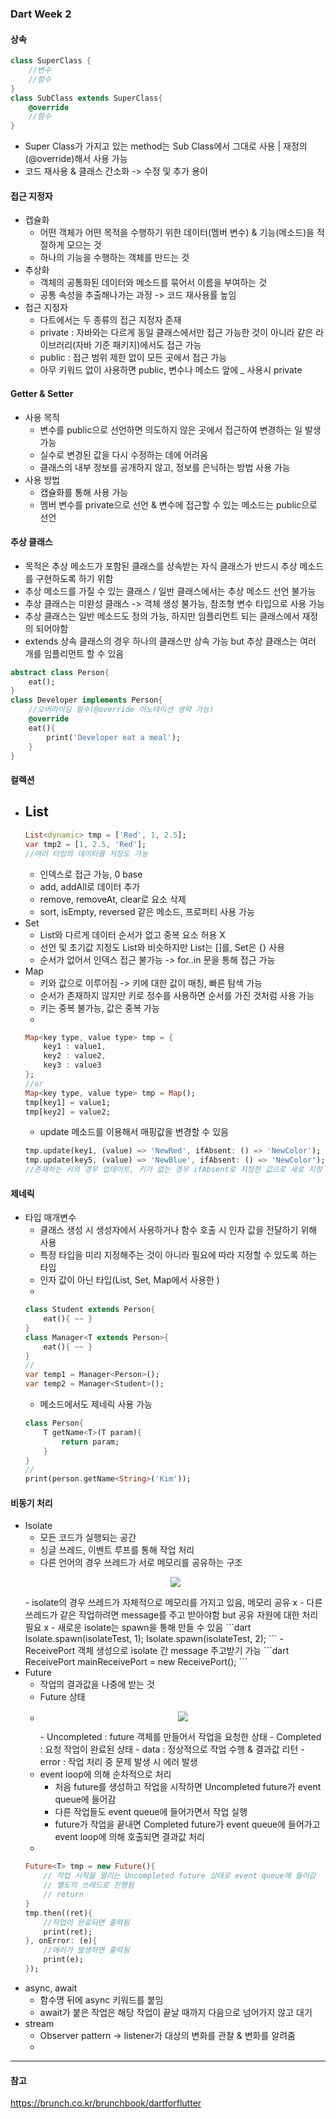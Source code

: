 ### Dart Week 2
#### 상속
```dart
class SuperClass {
    //변수
    //함수
}
class SubClass extends SuperClass{
    @override
    //함수
}
```

- Super Class가 가지고 있는 method는 Sub Class에서 그대로 사용 | 재정의(@override)해서 사용 가능
- 코드 재사용 & 클래스 간소화 -> 수정 및 추가 용이

#### 접근 지정자
- 캡슐화
    - 어떤 객체가 어떤 목적을 수행하기 위한 데이터(멤버 변수) & 기능(메소드)을 적절하게 모으는 것
    - 하나의 기능을 수행하는 객체를 만드는 것
- 추상화
    - 객체의 공통화된 데이터와 메소드를 묶어서 이름을 부여하는 것
    - 공통 속성을 추출해나가는 과정 -> 코드 재사용률 높임
- 접근 지정자
    - 다트에서는 두 종류의 접근 지정자 존재
    - private : 자바와는 다르게 동일 클래스에서만 접근 가능한 것이 아니라 같은 라이브러리(자바 기준 패키지)에서도 접근 가능
    - public : 접근 범위 제한 없이 모든 곳에서 접근 가능
    - 아무 키워드 없이 사용하면 public, 변수나 메소드 앞에 _ 사용시 private

#### Getter & Setter
- 사용 목적
    - 변수를 public으로 선언하면 의도하지 않은 곳에서 접근하여 변경하는 일 발생 가능
    - 실수로 변경된 값을 다시 수정하는 데에 어려움
    - 클래스의 내부 정보를 공개하지 않고, 정보를 은닉하는 방법 사용 가능
- 사용 방법
    - 캡슐화를 통해 사용 가능
    - 멤버 변수를 private으로 선언 & 변수에 접근할 수 있는 메소드는 public으로 선언

#### 추상 클래스
- 목적은 추상 메소드가 포함된 클래스를 상속받는 자식 클래스가 반드시 추상 메소드를 구현하도록 하기 위함
- 추상 메소드를 가질 수 있는 클래스 / 일반 클래스에서는 추상 메소드 선언 불가능
- 추상 클래스는 미완성 클래스 -> 객체 생성 불가능, 참조형 변수 타입으로 사용 가능
- 추상 클래스는 일반 메소드도 정의 가능, 하지만 임플리먼트 되는 클래스에서 재정의 되어야함
- extends 상속 클래스의 경우 하나의 클래스만 상속 가능 but 추상 클래스는 여러 개를 임플리먼트 할 수 있음
```dart
abstract class Person{
    eat();
}
class Developer implements Person{
    //오버라이딩 필수(@override 어노테이션 생략 가능)
    @override
    eat(){
        print('Developer eat a meal');
    }
}
```

#### 컬렉션
- List
    - 
    ```dart
    List<dynamic> tmp = ['Red', 1, 2.5];
    var tmp2 = [1, 2.5, 'Red'];
    //여러 타입의 데이터를 저장도 가능
    ```
    - 인덱스로 접근 가능, 0 base
    - add, addAll로 데이터 추가
    - remove, removeAt, clear로 요소 삭제 
    - sort, isEmpty, reversed 같은 메소드, 프로퍼티 사용 가능
- Set
    - List와 다르게 데이터 순서가 없고 중복 요소 허용 X
    - 선언 및 초기값 지정도 List와 비슷하지만 List는 []를, Set은 {} 사용
    - 순서가 없어서 인덱스 접근 불가능 -> for..in 문을 통해 접근 가능
- Map
    - 키와 값으로 이루어짐 -> 키에 대한 값이 매칭, 빠른 탐색 가능
    - 순서가 존재하지 않지만 키로 정수를 사용하면 순서를 가진 것처럼 사용 가능
    - 키는 중복 불가능, 값은 중복 가능
    - 
    ```dart
    Map<key type, value type> tmp = {
        key1 : value1,
        key2 : value2,
        key3 : value3
    };
    //or
    Map<key type, value type> tmp = Map();
    tmp[key1] = value1;
    tmp[key2] = value2;
    ```
    - update 메소드를 이용해서 매핑값을 변경할 수 있음
    ```dart
    tmp.update(key1, (value) => 'NewRed', ifAbsent: () => 'NewColor');
    tmp.update(key5, (value) => 'NewBlue', ifAbsent: () => 'NewColor');
    //존재하는 키의 경우 업데이트, 키가 없는 경우 ifAbsent로 지정한 값으로 새로 지정
    ```

#### 제네릭
- 타입 매개변수 
    - 클래스 생성 시 생성자에서 사용하거나 함수 호출 시 인자 값을 전달하기 위해 사용
    - 특정 타입을 미리 지정해주는 것이 아니라 필요에 따라 지정할 수 있도록 하는 타입
    - 인자 값이 아닌 타입(List, Set, Map에서 사용한 <type>)
    - 
    ```dart
    class Student extends Person{
        eat(){ ~~ }
    }
    class Manager<T extends Person>{
        eat(){ ~~ }
    }
    //
    var temp1 = Manager<Person>();
    var temp2 = Manager<Student>();
    ```
    - 메소드에서도 제네릭 사용 가능
    ```dart
    class Person{
        T getName<T>(T param){
            return param;
        }
    }
    //
    print(person.getName<String>('Kim'));
    ```

#### 비동기 처리
- Isolate
    - 모든 코드가 실행되는 공간
    - 싱글 쓰레드, 이벤트 루프를 통해 작업 처리
    - 다른 언어의 경우 쓰레드가 서로 메모리를 공유하는 구조
    <p align="center"><img src="https://t1.daumcdn.net/thumb/R1280x0.fpng/?fname=http://t1.daumcdn.net/brunch/service/user/2Kn8/image/kGl8skuXDaGhoLOtRHXaBhzFHwM.png"></p>
    - isolate의 경우 쓰레드가 자체적으로 메모리를 가지고 있음, 메모리 공유 x
    - 다른 쓰레드가 같은 작업하려면 message를 주고 받아야함 but 공유 자원에 대한 처리 필요 x
    - 새로운 isolate는 spawn을 통해 만들 수 있음
    ```dart
    Isolate.spawn(isolateTest, 1);
    Isolate.spawn(isolateTest, 2);
    ```
    - ReceivePort 객체 생성으로 isolate 간 message 주고받기 가능
    ```dart
    ReceivePort mainReceivePort = new ReceivePort();
    ```
- Future
    - 작업의 결과값을 나중에 받는 것
    - Future 상태
    - <p align="center"><img src="https://t1.daumcdn.net/thumb/R1280x0.fjpg/?fname=http://t1.daumcdn.net/brunch/service/user/2Kn8/image/0EjTckKUpPO1rfL9EHJvBtkMQB4.PNG"></p>
        - Uncompleted : future 객체를 만들어서 작업을 요청한 상태
        - Completed : 요청 작업이 완료된 상태
            - data : 정상적으로 작업 수행 & 결과값 리턴
            - error : 작업 처리 중 문제 발생 시 에러 발생
    - event loop에 의해 순차적으로 처리
        - 처음 future를 생성하고 작업을 시작하면 Uncompleted future가 event queue에 들어감
        - 다른 작업들도 event queue에 들어가면서 작업 실행
        - future가 작업을 끝내면 Completed future가 event queue에 들어가고 event loop에 의해 호출되면 결과값 처리
    - 
    ```dart
    Future<T> tmp = new Future(){
        // 작업 시작을 알리는 Uncompleted future 상태로 event queue에 들어감
        // 별도의 쓰레드로 진행됨 
        // return
    }
    tmp.then((ret){
        //작업이 완료되면 출력됨
        print(ret);
    }, onError: (e){
        //에러가 발생하면 출력됨
        print(e);
    });
    ```
- async, await
    - 함수명 뒤에 async 키워드를 붙임
    - await가 붙은 작업은 해당 작업이 끝날 때까지 다음으로 넘어가지 않고 대기
- stream 
    - Observer pattern -> listener가 대상의 변화를 관찰 & 변화를 알려줌
    - 
<!--  -->


*****
#### 참고
https://brunch.co.kr/brunchbook/dartforflutter